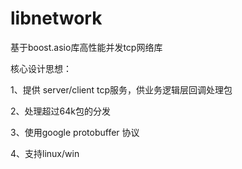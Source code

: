 # libnetwork
基于boost.asio库高性能并发tcp网络库

核心设计思想：

1、提供 server/client tcp服务，供业务逻辑层回调处理包

2、处理超过64k包的分发

3、使用google protobuffer 协议

4、支持linux/win
